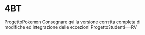 # 4BT
ProgettoPokemon
Consegnare qui la versione corretta completa di modifiche ed integrazione delle eccezioni
ProgettoStudenti---RV
